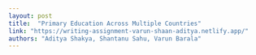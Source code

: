 ```yaml
---
layout: post
title:  "Primary Education Across Multiple Countries"
link: "https://writing-assignment-varun-shaan-aditya.netlify.app/"
authors: "Aditya Shakya, Shantanu Sahu, Varun Barala"
---
```

